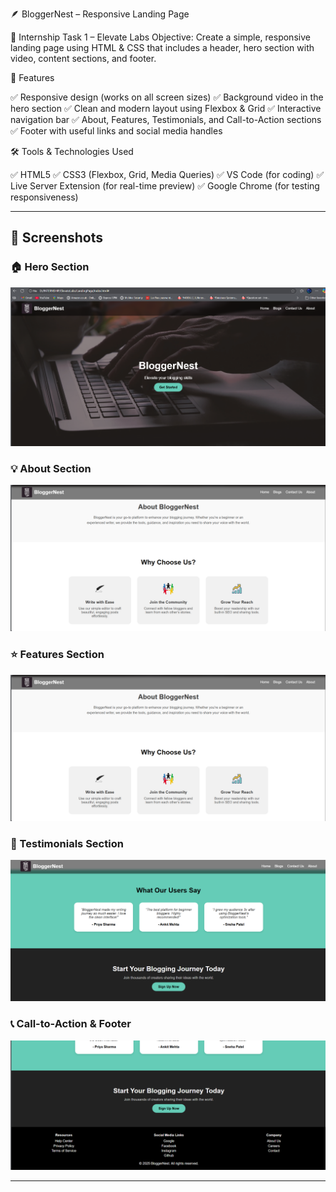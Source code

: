 🪶 BloggerNest – Responsive Landing Page

🧠 Internship Task 1 – Elevate Labs
Objective:
Create a simple, responsive landing page using HTML & CSS that includes a header, hero section with video, content sections, and footer.

🧩 Features

✅ Responsive design (works on all screen sizes)
✅ Background video in the hero section
✅ Clean and modern layout using Flexbox & Grid
✅ Interactive navigation bar
✅ About, Features, Testimonials, and Call-to-Action sections
✅ Footer with useful links and social media handles

🛠️ Tools & Technologies Used

✅ HTML5
✅ CSS3 (Flexbox, Grid, Media Queries)
✅ VS Code (for coding)
✅ Live Server Extension (for real-time preview)
✅ Google Chrome (for testing responsiveness)

---

## 📸 Screenshots

### 🏠 Hero Section
![Hero Section Screenshot](assets/screenshots/hero-section.png)

### 💡 About Section
![About Section Screenshot](assets/screenshots/about-section.png)

### ⭐ Features Section
![Features Section Screenshot](assets/screenshots/about-section.png)

### 💬 Testimonials Section
![Testimonials Section Screenshot](assets/screenshots/testimonials-section.png)

### 📞 Call-to-Action & Footer
![Footer Screenshot](assets/screenshots/footer-section.png)

---
